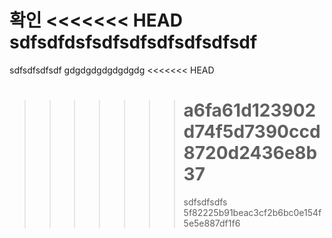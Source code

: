 확인
<<<<<<< HEAD
sdfsdfdsfsdfsdfsdfsdfsdfsdf
=======
sdfsdfsdfsdf
gdgdgdgdgdgdgdg
<<<<<<< HEAD

> > > > > > > # a6fa61d123902d74f5d7390ccd8720d2436e8b37
> > > > > > >
> > > > > > > sdfsdfsdfs
> > > > > > > 5f82225b91beac3cf2b6bc0e154f5e5e887df1f6
